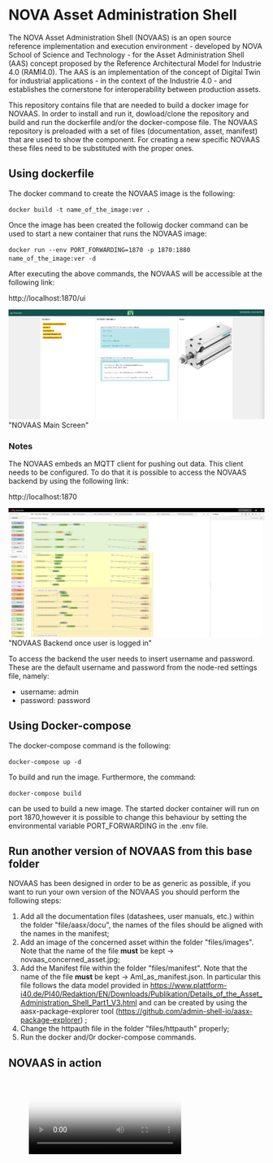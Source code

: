 # NOVA Asset Administration Shell

The NOVA Asset Administration Shell (NOVAAS) is an open source reference implementation and execution environment - developed by NOVA School of Science and Technology - for the Asset Administration Shell (AAS) concept proposed by the Reference Architectural Model for Industrie 4.0 (RAMI4.0). The AAS is an implementation of the concept of Digital Twin for industrial applications - in the context of the Industrie 4.0 - and establishes the cornerstone for interoperability between production assets.

This repository contains file that are needed to build a docker image for NOVAAS.
In order to install and run it, dowload/clone the repository and build and run the dockerfile and/or the docker-compose file.
The NOVAAS repository is preloaded with a set of files (documentation, asset, manifest) that are used to show the component. For creating a new specific NOVAAS these files need to be substituted with the proper ones.

## Using dockerfile
The docker command to create the NOVAAS image is the following:

`docker build -t name_of_the_image:ver .`

Once the image has been created the followig docker command can be used to start a new container that runs the NOVAAS image:

`docker run --env PORT_FORWARDING=1870 -p 1870:1880 name_of_the_image:ver -d`

After executing the above commands, the NOVAAS will be accessible at the following link:

http://localhost:1870/ui 

![Semantic description of image](/source/images/Screenshot_2020-12-15_at_22.20.37.png)"NOVAAS Main Screen"

### Notes
The NOVAAS embeds an MQTT client for pushing out data. This client needs to be configured. To do that it is possible to access the NOVAAS backend by using the following link:

http://localhost:1870

![Semantic description of image](/source/images/Screenshot_2020-12-15_at_22.40.31.png)"NOVAAS Backend once user is logged in"

To access the backend the user needs to insert username and password. These are the default username and password from the node-red settings file, namely:

- username: admin
- password: password

## Using Docker-compose

The docker-compose command is the following:

`docker-compose up -d`

To build and run the image. Furthermore, the command:

`docker-compose build`

can be used to build a new image. The started docker container will run on port 1870,however it is possible to change this behaviour by setting the environmental variable PORT_FORWARDING in the .env file.

## Run another version of NOVAAS from this base folder

NOVAAS has been designed in order to be as generic as possible, if you want to run your own version of the NOVAAS you should perform the following steps:
1. Add all the documentation files (datashees, user manuals, etc.) within the folder "file/aasx/docu", the names of the files should be aligned with the names in the manifest;
1. Add an image of the concerned asset within the folder "files/images". Note that the name of the file **must** be kept -> novaas_concerned_asset.jpg;
1. Add the Manifest file within the folder "files/manifest". Note that the name of the file **must** be kept -> AmI_as_manifest.json. In particular this file follows the data model provided in https://www.plattform-i40.de/PI40/Redaktion/EN/Downloads/Publikation/Details_of_the_Asset_Administration_Shell_Part1_V3.html and can be created by using the aasx-package-explorer tool (https://github.com/admin-shell-io/aasx-package-explorer) ;
1. Change the httpauth file in the folder "files/httpauth" properly;
1. Run the docker and/0r docker-compose commands. 

## NOVAAS in action

<figure class="video_container">
  <video controls="true" allowfullscreen="true" poster="path/to/poster_image.png">
    <source src="/suorce/images/Screen Recording 2020-12-16 at 12.40.00-2.mp4" type="video/mp4">
  </video>
</figure>


